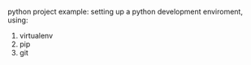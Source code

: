 python project example: setting up a python development enviroment, using:

1. virtualenv
2. pip
3. git

